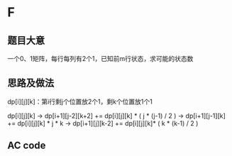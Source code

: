 F
=

题目大意
--------

一个0、1矩阵，每行每列有2个1，已知前m行状态，求可能的状态数

思路及做法
----------

dp[i][j][k]：第i行剩j个位置放2个1，剩k个位置放1个1

dp[i][j][k] -> dp[i+1][j-2][k+2] += dp[i][j][k] * ( j * (j-1) / 2 )
            -> dp[i+1][j-1][k] += dp[i][j][k] * j * k
            -> dp[i+1][j][k-2] += dp[i][j][k]* ( k * (k-1) / 2 )

AC code
-------
